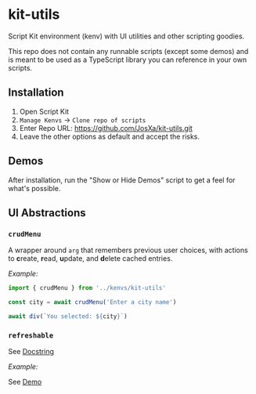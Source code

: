 # kit-utils

Script Kit environment (kenv) with UI utilities and other scripting goodies.

This repo does not contain any runnable scripts (except some demos) and is meant to be used as a TypeScript library you
can reference in your own scripts.

## Installation

1. Open Script Kit
2. `Manage Kenvs` -> `Clone repo of scripts`
3. Enter Repo URL: https://github.com/JosXa/kit-utils.git
4. Leave the other options as default and accept the risks.

## Demos

After installation, run the "Show or Hide Demos" script to get a feel for what's possible.

## UI Abstractions

### `crudMenu`

A wrapper around `arg` that remembers previous user choices, with actions to **c**reate, **r**ead, **u**pdate, and **d**elete cached entries.

_Example:_

```ts
import { crudMenu } from '../kenvs/kit-utils'

const city = await crudMenu('Enter a city name')

await div(`You selected: ${city}`)
```

### `refreshable`

See [Docstring](https://github.com/JosXa/kit-utils/tree/main/src/refreshable.ts#L6-L37)

_Example:_

See [Demo](https://github.com/JosXa/kit-utils/tree/main/scripts/refreshable-demo.ts)
